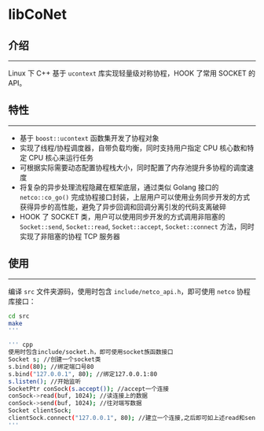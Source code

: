 # libCoNet

## 介绍
---
Linux 下 C++ 基于 `ucontext` 库实现轻量级对称协程，HOOK 了常用 SOCKET 的 API。

## 特性
---
* 基于 `boost::ucontext` 函数集开发了协程对象
* 实现了线程/协程调度器，自带负载均衡，同时支持用户指定 CPU 核心数和特定 CPU 核心来运行任务
* 可根据实际需要动态配置协程栈大小，同时配置了内存池提升多协程的调度速度
* 将复杂的异步处理流程隐藏在框架底层，通过类似 Golang 接口的 `netco::co_go()` 完成协程接口封装，上层用户可以使用业务同步开发的方式获得异步的高性能，避免了异步回调和回调分离引发的代码支离破碎
* HOOK 了 SOCKET 类，用户可以使用同步开发的方式调用非阻塞的 `Socket::send`, `Socket::read`, `Socket::accept`, `Socket::connect` 方法，同时实现了非阻塞的协程 TCP 服务器

## 使用
---
编译 `src` 文件夹源码，使用时包含 `include/netco_api.h`，即可使用 `netco` 协程库接口：

```sh
cd src
make
'''

''' cpp
使用时包含include/socket.h，即可使用socket族函数接口
Socket s; //创建一个socket类
s.bind(80); //绑定端口号80
s.bind("127.0.0.1", 80); //绑定127.0.0.1:80
s.listen(); //开始监听
SocketPtr conSock(s.accept()); //accept一个连接
conSock->read(buf, 1024); //读连接上的数据
conSock->send(buf, 1024); //往对端写数据
Socket clientSock;
clientSock.connect("127.0.0.1", 80); //建立一个连接,之后即可如上述read和send
'''
